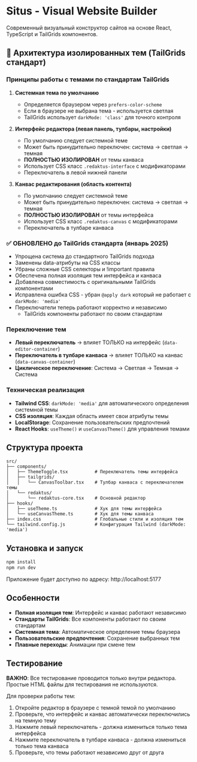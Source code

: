 # Situs - Visual Website Builder

Современный визуальный конструктор сайтов на основе React, TypeScript и TailGrids компонентов.

## 🎨 Архитектура изолированных тем (TailGrids стандарт)

### Принципы работы с темами по стандартам TailGrids

1. **Системная тема по умолчанию**
   - Определяется браузером через `prefers-color-scheme`
   - Если в браузере не выбрана тема - используется светлая
   - TailGrids использует `darkMode: 'class'` для точного контроля

2. **Интерфейс редактора (левая панель, тулбары, настройки)**
   - По умолчанию следует системной теме
   - Может быть принудительно переключен: система → светлая → темная
   - **ПОЛНОСТЬЮ ИЗОЛИРОВАН** от темы канваса
   - Использует CSS класс `.redaktus-interface` с модификаторами
   - Переключатель в левой нижней панели

3. **Канвас редактирования (область контента)**
   - По умолчанию следует системной теме
   - Может быть принудительно переключен: система → светлая → темная
   - **ПОЛНОСТЬЮ ИЗОЛИРОВАН** от темы интерфейса
   - Использует CSS класс `.redaktus-canvas` с модификаторами
   - Переключатель в тулбаре канваса

### ✅ ОБНОВЛЕНО до TailGrids стандарта (январь 2025)
- Упрощена система до стандартного TailGrids подхода
- Заменены data-атрибуты на CSS классы
- Убраны сложные CSS селекторы и !important правила
- Обеспечена полная изоляция тем интерфейса и канваса
- Добавлена совместимость с оригинальными TailGrids компонентами
- Исправлена ошибка CSS - убран `@apply dark` который не работает с `darkMode: 'media'`
- Переключатели теперь работают корректно и независимо
   - TailGrids компоненты работают по своим стандартам

### Переключение тем

- **Левый переключатель** → влияет ТОЛЬКО на интерфейс (`data-editor-container`)
- **Переключатель в тулбаре канваса** → влияет ТОЛЬКО на канвас (`data-canvas-container`)
- **Циклическое переключение**: Система → Светлая → Темная → Система

### Техническая реализация

- **Tailwind CSS**: `darkMode: 'media'` для автоматического определения системной темы
- **CSS изоляция**: Каждая область имеет свои атрибуты темы
- **LocalStorage**: Сохранение пользовательских предпочтений
- **React Hooks**: `useTheme()` и `useCanvasTheme()` для управления темами

## Структура проекта

```
src/
├── components/
│   ├── ThemeToggle.tsx          # Переключатель темы интерфейса
│   ├── tailgrids/
│   │   └── CanvasToolbar.tsx    # Тулбар канваса с переключателем темы
│   └── redaktus/
│       └── redaktus-core.tsx    # Основной редактор
├── hooks/
│   ├── useTheme.ts              # Хук для темы интерфейса
│   └── useCanvasTheme.ts        # Хук для темы канваса
├── index.css                    # Глобальные стили и изоляция тем
└── tailwind.config.js           # Конфигурация Tailwind (darkMode: 'media')
```

## Установка и запуск

```bash
npm install
npm run dev
```

Приложение будет доступно по адресу: http://localhost:5177

## Особенности

- **Полная изоляция тем**: Интерфейс и канвас работают независимо
- **Стандарты TailGrids**: Все компоненты работают по своим стандартам
- **Системная тема**: Автоматическое определение темы браузера
- **Пользовательские предпочтения**: Сохранение выбранных тем
- **Плавные переходы**: Анимации при смене тем

## Тестирование

**ВАЖНО**: Все тестирование проводится только внутри редактора. Простые HTML файлы для тестирования не используются.

Для проверки работы тем:
1. Откройте редактор в браузере с темной темой по умолчанию
2. Проверьте, что интерфейс и канвас автоматически переключились на темную тему
3. Нажмите левый переключатель - должна измениться только тема интерфейса
4. Нажмите переключатель в тулбаре канваса - должна измениться только тема канваса
5. Проверьте, что темы работают независимо друг от друга
